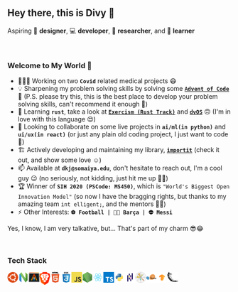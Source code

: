 ## Hey there, this is Divy 👋

Aspiring 🎨 **designer**, 💻 **developer**, 🔭 **researcher**, and 🧠 **learner**

<br />

### Welcome to My World 🙌

- 👨🏻‍💻 Working on two **`Covid`** related medical projects 😷
- 💡 Sharpening my problem solving skills by solving some **[`Advent of Code`](https://github.com/divykj/AdventOfCode)** 🎄 (P.S. please try this, this is the best place to develop your problem solving skills, can't recommend it enough 🙈)
- 🌱 Learning **`rust`**, take a look at **[`Exercism (Rust Track)`](https://github.com/divykj/ExercismRust)** and **[`dvOS`](https://github.com/divykj/dvOS)** 🙃 (I'm in love with this language 😍)
- 👯 Looking to collaborate on some live projects in **`ai/ml(in python)`** and **`ui/ux(in react)`** (or just any plain old coding project, I just want to code 🤷)
- 🏗 Actively developing and maintaining my library, **[`importit`](https://github.com/divykj/importit)** (check it out, and show some love ☺)
- 📫 Available at **`dkj@somaiya.edu`**, don't hesitate to reach out, I'm a cool guy 😉 (no seriously, not kidding, just hit me up 🤙🏻)
- 🏆 Winner of **`SIH 2020 (PSCode: MS450)`**, which is `"World's Biggest Open Innovation Model"` (so now I have the bragging rights, but thanks to my amazing team `int elligent;`, and the mentors 🙌🏻)
- ⚡ Other Interests: **`⚽ Football | 🔵🔴 Barça | 👽 Messi`**

Yes, I know, I am very talkative, but... That's part of my charm 😎😂

<br />

### Tech Stack

<img align="left" alt="Ubuntu" width="24px" src="https://raw.githubusercontent.com/divykj/divykj/master/icons/ubuntu.png" />
<img align="left" alt="Neovim" width="24px" src="https://raw.githubusercontent.com/divykj/divykj/master/icons/neovim.png" />
<img align="left" alt="Alacritty" width="24px" src="https://raw.githubusercontent.com/divykj/divykj/master/icons/alacritty.png" />
<img align="left" alt="Brave" width="24px" src="https://raw.githubusercontent.com/divykj/divykj/master/icons/brave.png" />
<img align="left" alt="HTML" width="24px" src="https://raw.githubusercontent.com/divykj/divykj/master/icons/html.png" />
<img align="left" alt="CSS" width="24px" src="https://raw.githubusercontent.com/divykj/divykj/master/icons/css.png" />
<img align="left" alt="JS" width="24px" src="https://raw.githubusercontent.com/divykj/divykj/master/icons/javascript.png" />
<img align="left" alt="NodeJS" width="24px" src="https://raw.githubusercontent.com/divykj/divykj/master/icons/nodejs.png" />
<img align="left" alt="React" width="24px" src="https://raw.githubusercontent.com/divykj/divykj/master/icons/react.png" />
<img align="left" alt="Typescript" width="24px" src="https://raw.githubusercontent.com/divykj/divykj/master/icons/typescript.png" />
<img align="left" alt="Python" width="24px" src="https://raw.githubusercontent.com/divykj/divykj/master/icons/python.png" />
<img align="left" alt="Pandas" width="24px" src="https://raw.githubusercontent.com/divykj/divykj/master/icons/pandas.png" />
<img align="left" alt="MatplotLib" width="24px" src="https://raw.githubusercontent.com/divykj/divykj/master/icons/matplotlib.png" />
<img align="left" alt="SciKit-Learn" width="24px" src="https://raw.githubusercontent.com/divykj/divykj/master/icons/scikit-learn.png" />
<img align="left" alt="Tensorflow" width="24px" src="https://raw.githubusercontent.com/divykj/divykj/master/icons/tensorflow.png" />
<img align="left" alt="Flask" width="24px" src="https://raw.githubusercontent.com/divykj/divykj/master/icons/flask.png" />
